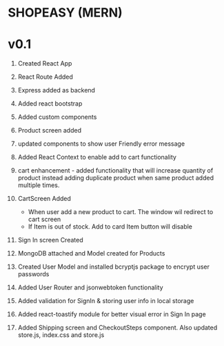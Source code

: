 # SHOPEASY (MERN)

# v0.1

1. Created React App
2. React Route Added
3. Express added as backend
4. Added react bootstrap
5. Added custom components
6. Product screen added
7. updated components to show user Friendly error message
8. Added React Context to enable add to cart functionality

9. cart enhancement - added functionality that will increase quantity of product instead adding duplicate product when same product added multiple times.

10. CartScreen Added

    - When user add a new product to cart. The window wil redirect to cart screen
    - If Item is out of stock. Add to card Item button will disable

11. Sign In screen Created

12. MongoDB attached and Model created for Products

13. Created User Model and installed bcryptjs package to encrypt user passwords

14. Added User Router and jsonwebtoken functionality

15. Added validation for SignIn & storing user info in local storage

16. Added react-toastify module for better visual error in Sign In page

17. Added Shipping screen and CheckoutSteps component. Also updated store.js, index.css and store.js


